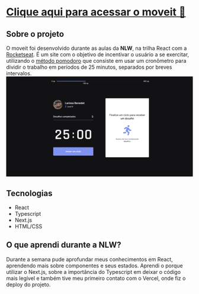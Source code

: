 # [Clique aqui para acessar o moveit 💪](https://moveit-larissabenedet.vercel.app/)

## Sobre o projeto

O moveit foi desenvolvido durante as aulas da **NLW**, na trilha React com a [Rocketseat](https://rocketseat.com.br/). É um site com o objetivo de incentivar o usuário a se exercitar, utilizando o [método pomodoro](https://www.napratica.org.br/pomodoro/) que consiste em usar um cronômetro para dividir o trabalho em períodos de 25 minutos, separados por breves intervalos. 
<img src="moveit.png">

## Tecnologias
- React
- Typescript
- Next.js
- HTML/CSS

## O que aprendi durante a NLW?
Durante a semana pude aprofundar meus conhecimentos em React, aprendendo mais sobre componentes e seus estados. Aprendi o porque utilizar o Next.js, sobre a importância do Typescript em deixar o código mais legível e também tive meu primeiro contato com o Vercel, onde fiz o deploy do projeto.